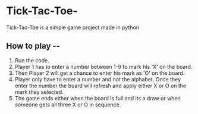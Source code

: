 # Tick-Tac-Toe-
Tick-Tac-Toe is a simple game project made in python 

## How to play -- 

1. Run the code.
2. Player 1 has to enter a number between 1-9 to mark his 'X' on the board. 
3. Then Player 2 will get a chance to enter his mark as 'O' on the board.
4. Player only have to enter a number and not the alphabet. Once they enter the number the board will refresh and apply either X or O on the mark they selected. 
5. The game ends either when the board is full and its a draw or when someone gets all three X or O in sequence. 
